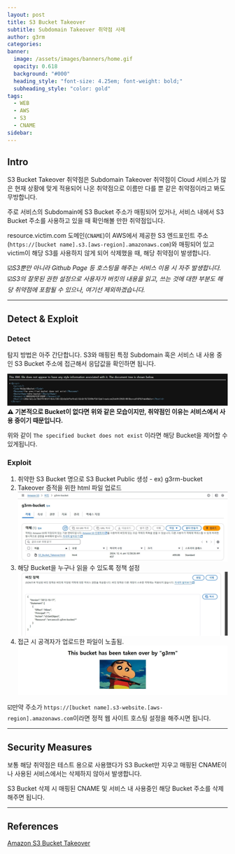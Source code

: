 ```yaml
---
layout: post
title: S3 Bucket Takeover
subtitle: Subdomain Takeover 취약점 사례
author: g3rm
categories: 
banner:
  image: /assets/images/banners/home.gif
  opacity: 0.618
  background: "#000"
  heading_style: "font-size: 4.25em; font-weight: bold;"
  subheading_style: "color: gold"
tags:
  - WEB
  - AWS
  - S3
  - CNAME
sidebar:
---
```



## Intro
S3 Bucket Takeover 취약점은 Subdomain Takeover 취약점이 Cloud 서비스가 많은 현재 상황에 맞게 적용되어 나온 취약점으로 이름만 다를 뿐 같은 취약점이라고 봐도 무방합니다.   

주로 서비스의 Subdomain에 S3 Bucket 주소가 매핑되어 있거나, 서비스 내에서 S3 Bucket 주소를 사용하고 있을 때 확인해볼 만한 취약점입니다.    

resource.victim.com 도메인(`CNAME`)이 AWS에서 제공한 S3 엔드포인트 주소(`https://[bucket name].s3.[aws-region].amazonaws.com`)와 매핑되어 있고 victim이 해당 S3를 사용하지 않게 되어 삭제했을 때, 해당 취약점이 발생합니다.

☑️*S3뿐만 아니라 Github Page 등 호스팅을 해주는 서비스 이용 시 자주 발생합니다.*   
☑️*S3의 잘못된 권한 설정으로 사용자가 버킷의 내용을 읽고, 쓰는 것에 대한 부분도 해당 취약점에 포함될 수 있으나, 여기선 제외하겠습니다.*

---
## Detect & Exploit 
### Detect
탐지 방법은 아주 간단합니다. S3와 매핑된 특정 Subdomain 혹은 서비스 내 사용 중인 S3 Bucket 주소에 접근해서 응답값을 확인하면 됩니다.

![](/assets/images/posts/2024-12-03-S3-Bucket-Takeover/22008c437f300c90f30c783bebcccb46_MD5.jpeg)
**⚠️ 기본적으로 Bucket이 없다면 위와 같은 모습이지만, 취약점인 이유는 서비스에서 사용 중이기 때문입니다.**   

위와 같이 `The specified bucket does not exist` 이라면 해당 Bucket을 제어할 수 있게됩니다.
### Exploit
1. 취약한 S3 Bucket 명으로 S3 Bucket Public 생성 - ex) g3rm-bucket
2. Takeover 증적을 위한 html 파일 업로드
		![](/assets/images/posts/2024-12-03-S3-Bucket-Takeover/01be6ed49b61da66fa3a56d1545894d9_MD5.jpeg)
3. 해당 Bucket을 누구나 읽을 수 있도록 정책 설정
		![](/assets/images/posts/2024-12-03-S3-Bucket-Takeover/6f41f8c47959bdd5b49e8092132cacb9_MD5.jpeg)
4. 접근 시 공격자가 업로드한 파일이 노출됨.
		![](/assets/images/posts/2024-12-03-S3-Bucket-Takeover/e27de20cfed50b0ff2eee576b6486227_MD5.jpeg)
   
☑️만약 주소가 `https://[bucket name].s3-website.[aws-region].amazonaws.com`이라면 정적 웹 사이트 호스팅 설정을 해주시면 됩니다.  

---
## Security Measures
보통 해당 취약점은 테스트 용으로 사용했다가 S3 Bucket만 지우고 매핑된 CNAME이나 사용된 서비스에서는 삭제하지 않아서 발생합니다.   

S3 Bucket 삭제 시 매핑된 CNAME 및 서비스 내 사용중인 해당 Bucket 주소를 삭제해주면 됩니다.

---
## References
[Amazon S3 Bucket Takeover](https://satyasai1460.medium.com/amazon-s3-bucket-takeover-648ed9561ee7)